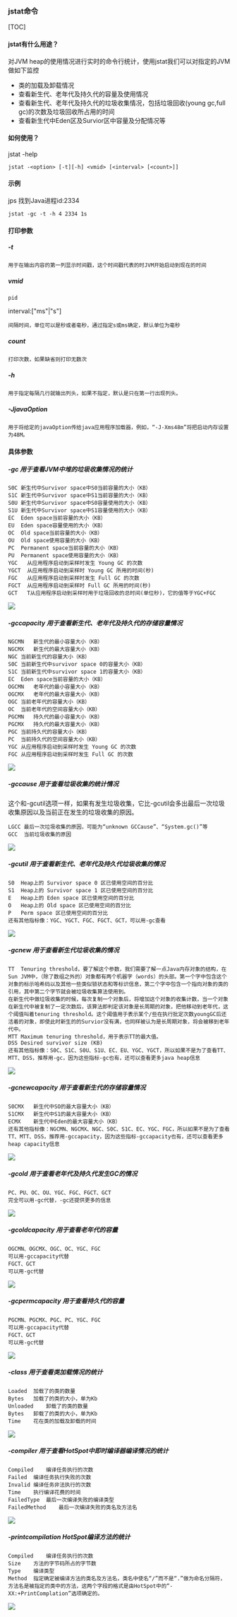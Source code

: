 ### jstat命令

[TOC]

#### jstat有什么用途？

对JVM heap的使用情况进行实时的命令行统计，使用jstat我们可以对指定的JVM做如下监控

- 类的加载及卸载情况
- 查看新生代、老年代及持久代的容量及使用情况
- 查看新生代、老年代及持久代的垃圾收集情况，包括垃圾回收(young gc,full gc)的次数及垃圾回收所占用的时间
- 查看新生代中Eden区及Survior区中容量及分配情况等


#### 如何使用？

jstat -help



```shell
jstat -<option> [-t][-h] <vmid> [<interval> [<count>]]
```

#### 示例

jps
找到Java进程id:2334

```shell
jstat -gc -t -h 4 2334 1s
```

#### 打印参数

##### -t

    用于在输出内容的第一列显示时间戳，这个时间戳代表的时JVM开始启动到现在的时间
##### vmid

    pid
interval:<n>["ms"|"s"]

    间隔时间，单位可以是秒或者毫秒，通过指定s或ms确定，默认单位为毫秒
##### count

    打印次数，如果缺省则打印无数次
##### -h <lines>

    用于指定每隔几行就输出列头，如果不指定，默认是只在第一行出现列头。
##### -JjavaOption

    用于将给定的javaOption传给java应用程序加载器，例如，“-J-Xms48m”将把启动内存设置为48M。
#### 具体参数

##### -gc    用于查看JVM中堆的垃圾收集情况的统计

    S0C 新生代中Survivor space中S0当前容量的大小（KB）
    S1C 新生代中Survivor space中S1当前容量的大小（KB）
    S0U 新生代中Survivor space中S0容量使用的大小（KB）
    S1U 新生代中Survivor space中S1容量使用的大小（KB）
    EC  Eden space当前容量的大小（KB）
    EU  Eden space容量使用的大小（KB）
    OC  Old space当前容量的大小（KB）
    OU  Old space使用容量的大小（KB）
    PC  Permanent space当前容量的大小（KB）
    PU  Permanent space使用容量的大小（KB）
    YGC   从应用程序启动到采样时发生 Young GC 的次数
    YGCT  从应用程序启动到采样时 Young GC 所用的时间(秒)
    FGC   从应用程序启动到采样时发生 Full GC 的次数
    FGCT  从应用程序启动到采样时 Full GC 所用的时间(秒)
    GCT   T从应用程序启动到采样时用于垃圾回收的总时间(单位秒)，它的值等于YGC+FGC

![](https://raw.githubusercontent.com/tinyivc/tinyivc.github.io/master/img/jstat-gc.jpg)

##### -gccapacity    用于查看新生代、老年代及持久代的存储容量情况

    NGCMN   新生代的最小容量大小（KB）
    NGCMX   新生代的最大容量大小（KB）
    NGC 当前新生代的容量大小（KB）
    S0C 当前新生代中survivor space 0的容量大小（KB）
    S1C 当前新生代中survivor space 1的容量大小（KB）
    EC  Eden space当前容量的大小（KB）
    OGCMN   老年代的最小容量大小（KB）
    OGCMX   老年代的最大容量大小（KB）
    OGC 当前老年代的容量大小（KB）
    OC  当前老年代的空间容量大小（KB）
    PGCMN   持久代的最小容量大小（KB）
    PGCMX   持久代的最大容量大小（KB）
    PGC 当前持久代的容量大小（KB）
    PC  当前持久代的空间容量大小（KB）
    YGC 从应用程序启动到采样时发生 Young GC 的次数
    FGC 从应用程序启动到采样时发生 Full GC 的次数

![](https://raw.githubusercontent.com/tinyivc/tinyivc.github.io/master/img/jstat-gccapacity.jpg)

##### -gccause    用于查看垃圾收集的统计情况

这个和-gcutil选项一样，如果有发生垃圾收集，它比-gcutil会多出最后一次垃圾收集原因以及当前正在发生的垃圾收集的原因。

    LGCC 最后一次垃圾收集的原因，可能为“unknown GCCause”、“System.gc()”等
    GCC  当前垃圾收集的原因
![](https://raw.githubusercontent.com/tinyivc/tinyivc.github.io/master/img/jstat-gccause.jpg)

##### -gcutil    用于查看新生代、老年代及持久代垃圾收集的情况

    S0  Heap上的 Survivor space 0 区已使用空间的百分比
    S1  Heap上的 Survivor space 1 区已使用空间的百分比
    E   Heap上的 Eden space 区已使用空间的百分比
    O   Heap上的 Old space 区已使用空间的百分比
    P   Perm space 区已使用空间的百分比
    还有其他指标像：YGC、YGCT、FGC、FGCT、GCT，可以用-gc查看

![](https://raw.githubusercontent.com/tinyivc/tinyivc.github.io/master/img/jstat-gcutil.jpg)

##### -gcnew    用于查看新生代垃圾收集的情况

    TT  Tenuring threshold，要了解这个参数，我们需要了解一点Java内存对象的结构，在Sun JVM中，（除了数组之外的）对象都有两个机器字（words）的头部。第一个字中包含这个对象的标示哈希码以及其他一些类似锁状态和等标识信息，第二个字中包含一个指向对象的类的引用，其中第二个字节就会被垃圾收集算法使用到。
    在新生代中做垃圾收集的时候，每次复制一个对象后，将增加这个对象的收集计数，当一个对象在新生代中被复制了一定次数后，该算法即判定该对象是长周期的对象，把他移动到老年代，这个阈值叫着tenuring threshold。这个阈值用于表示某个/些在执行批定次数youngGC后还活着的对象，即使此时新生的的Survior没有满，也同样被认为是长周期对象，将会被移到老年代中。
    MTT Maximum tenuring threshold，用于表示TT的最大值。
    DSS Desired survivor size (KB)
    还有其他指标像：S0C、S1C、S0U、S1U、EC、EU、YGC、YGCT，所以如果不是为了查看TT、MTT、DSS，推荐用-gc，因为这些指标-gc也有，还可以查看更多java heap信息

![](https://raw.githubusercontent.com/tinyivc/tinyivc.github.io/master/img/jstat-gcnew.jpg)

##### -gcnewcapacity    用于查看新生代的存储容量情况

    S0CMX   新生代中SO的最大容量大小（KB）
    S1CMX   新生代中S1的最大容量大小（KB）
    ECMX    新生代中Eden的最大容量大小（KB）
    还有其他指标像：NGCMN、NGCMX、NGC、S0C、S1C、EC、YGC、FGC，所以如果不是为了查看TT、MTT、DSS，推荐用-gccapacity，因为这些指标-gccapacity也有，还可以查看更多heap capacity信息

![](https://raw.githubusercontent.com/tinyivc/tinyivc.github.io/master/img/jstat-gcnewcapacity.jpg)

##### -gcold    用于查看老年代及持久代发生GC的情况

    PC、PU、OC、OU、YGC、FGC、FGCT、GCT
    完全可以用-gc代替，-gc还提供更多的信息

![](https://raw.githubusercontent.com/tinyivc/tinyivc.github.io/master/img/jstat-gcold.jpg)

##### -gcoldcapacity    用于查看老年代的容量

    OGCMN、OGCMX、OGC、OC、YGC、FGC
    可以用-gccapacity代替
    FGCT、GCT
    可以用-gc代替

![](https://raw.githubusercontent.com/tinyivc/tinyivc.github.io/master/img/jstat-gcoldcapacity.jpg)

##### -gcpermcapacity    用于查看持久代的容量

    PGCMN、PGCMX、PGC、PC、YGC、FGC
    可以用-gccapacity代替
    FGCT、GCT
    可以用-gc代替

![](https://raw.githubusercontent.com/tinyivc/tinyivc.github.io/master/img/jstat-gcpermcapacity.jpg)

##### -class    用于查看类加载情况的统计

    Loaded  加载了的类的数量
    Bytes   加载了的类的大小，单为Kb
    Unloaded    卸载了的类的数量
    Bytes   卸载了的类的大小，单为Kb
    Time    花在类的加载及卸载的时间

![](https://raw.githubusercontent.com/tinyivc/tinyivc.github.io/master/img/jstat-class.jpg)

##### -compiler    用于查看HotSpot中即时编译器编译情况的统计

    Compiled    编译任务执行的次数
    Failed  编译任务执行失败的次数
    Invalid 编译任务非法执行的次数
    Time    执行编译花费的时间
    FailedType  最后一次编译失败的编译类型
    FailedMethod    最后一次编译失败的类名及方法名

![](https://raw.githubusercontent.com/tinyivc/tinyivc.github.io/master/img/jstat-compiler.jpg)

##### -printcompilation    HotSpot编译方法的统计

    Compiled    编译任务执行的次数
    Size    方法的字节码所占的字节数
    Type    编译类型
    Method  指定确定被编译方法的类名及方法名，类名中使名“/”而不是“.”做为命名分隔符，方法名是被指定的类中的方法，这两个字段的格式是由HotSpot中的“-XX:+PrintComplation”选项确定的。

![](https://raw.githubusercontent.com/tinyivc/tinyivc.github.io/master/img/jstat-printcompilation.jpg)

